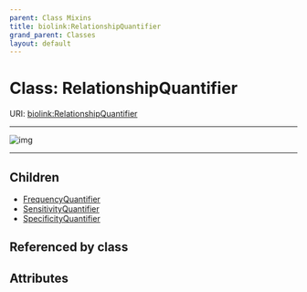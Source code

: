 ```yaml
---
parent: Class Mixins
title: biolink:RelationshipQuantifier
grand_parent: Classes
layout: default
---
```


# Class: RelationshipQuantifier




URI: [biolink:RelationshipQuantifier](https://w3id.org/biolink/vocab/RelationshipQuantifier)


---

![img](http://yuml.me/diagram/nofunky;dir:TB/class/[SpecificityQuantifier],[SensitivityQuantifier],[RelationshipQuantifier]%5E-[SpecificityQuantifier],[RelationshipQuantifier]%5E-[SensitivityQuantifier],[RelationshipQuantifier]%5E-[FrequencyQuantifier],[FrequencyQuantifier])

---


## Children

 * [FrequencyQuantifier](FrequencyQuantifier.md)
 * [SensitivityQuantifier](SensitivityQuantifier.md)
 * [SpecificityQuantifier](SpecificityQuantifier.md)

## Referenced by class


## Attributes

